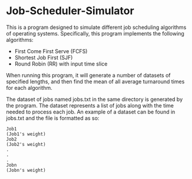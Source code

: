 # Job-Scheduler-Simulator

This is a program designed to simulate different job scheduling algorithms of operating systems. 
Specifically, this program implements the following algorithms:

* First Come First Serve (FCFS)
* Shortest Job First (SJF)
* Round Robin (RR) with input time slice

When running this program, it will generate a number of datasets of specified lengths, and then find the mean of all average turnaround 
times for each algorithm.

The dataset of jobs named jobs.txt in the same directory is generated by the program. 
The dataset represents a list of jobs along with the time needed to process each job. An example of a dataset can be found in jobs.txt 
and the file is formatted as so:

```
Job1
(Job1's weight)
Job2
(Job2's weight)
.
.
.
Jobn
(Jobn's weight)
```
